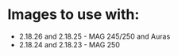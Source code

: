 # Images to use with:
* 2.18.26 and 2.18.25 - MAG 245/250 and Auras
* 2.18.24 and 2.18.23 - MAG 250
